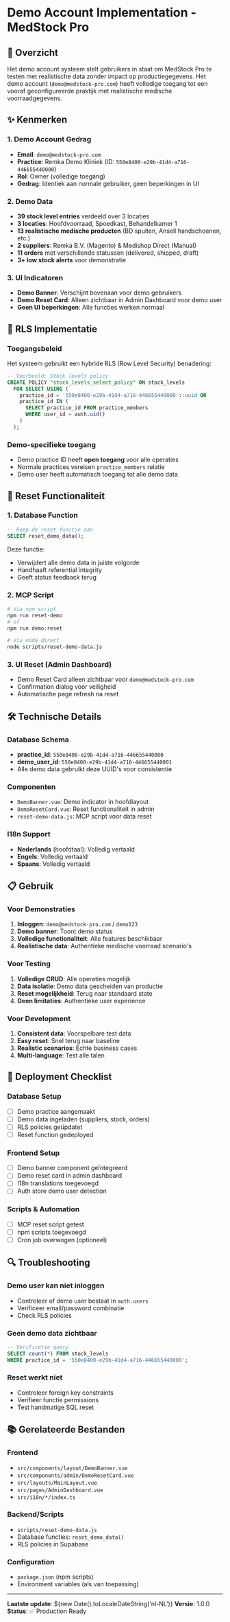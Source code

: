 # Demo Account Implementation - MedStock Pro

## 🎯 Overzicht

Het demo account systeem stelt gebruikers in staat om MedStock Pro te testen met realistische data
zonder impact op productiegegevens. Het demo account (`demo@medstock-pro.com`) heeft volledige
toegang tot een vooraf geconfigureerde praktijk met realistische medische voorraadgegevens.

## ✨ Kenmerken

### 1. Demo Account Gedrag

- **Email**: `demo@medstock-pro.com`
- **Practice**: Remka Demo Kliniek (ID: `550e8400-e29b-41d4-a716-446655440000`)
- **Rol**: Owner (volledige toegang)
- **Gedrag**: Identiek aan normale gebruiker, geen beperkingen in UI

### 2. Demo Data

- **39 stock level entries** verdeeld over 3 locaties
- **3 locaties**: Hoofdvoorraad, Spoedkast, Behandelkamer 1
- **13 realistische medische producten** (BD spuiten, Ansell handschoenen, etc.)
- **2 suppliers**: Remka B.V. (Magento) & Medishop Direct (Manual)
- **11 orders** met verschillende statussen (delivered, shipped, draft)
- **3+ low stock alerts** voor demonstratie

### 3. UI Indicatoren

- **Demo Banner**: Verschijnt bovenaan voor demo gebruikers
- **Demo Reset Card**: Alleen zichtbaar in Admin Dashboard voor demo user
- **Geen UI beperkingen**: Alle functies werken normaal

## 🔐 RLS Implementatie

### Toegangsbeleid

Het systeem gebruikt een hybride RLS (Row Level Security) benadering:

```sql
-- Voorbeeld: Stock levels policy
CREATE POLICY "stock_levels_select_policy" ON stock_levels
  FOR SELECT USING (
    practice_id = '550e8400-e29b-41d4-a716-446655440000'::uuid OR
    practice_id IN (
      SELECT practice_id FROM practice_members
      WHERE user_id = auth.uid()
    )
  );
```

### Demo-specifieke toegang

- Demo practice ID heeft **open toegang** voor alle operaties
- Normale practices vereisen `practice_members` relatie
- Demo user heeft automatisch toegang tot alle demo data

## 🔄 Reset Functionaliteit

### 1. Database Function

```sql
-- Roep de reset functie aan
SELECT reset_demo_data();
```

Deze functie:

- Verwijdert alle demo data in juiste volgorde
- Handhaaft referential integrity
- Geeft status feedback terug

### 2. MCP Script

```bash
# Via npm script
npm run reset-demo
# of
npm run demo:reset

# Via node direct
node scripts/reset-demo-data.js
```

### 3. UI Reset (Admin Dashboard)

- Demo Reset Card alleen zichtbaar voor `demo@medstock-pro.com`
- Confirmation dialog voor veiligheid
- Automatische page refresh na reset

## 🛠️ Technische Details

### Database Schema

- **practice_id**: `550e8400-e29b-41d4-a716-446655440000`
- **demo_user_id**: `550e8400-e29b-41d4-a716-446655440001`
- Alle demo data gebruikt deze UUID's voor consistentie

### Componenten

- `DemoBanner.vue`: Demo indicator in hoofdlayout
- `DemoResetCard.vue`: Reset functionaliteit in admin
- `reset-demo-data.js`: MCP script voor data reset

### I18n Support

- **Nederlands** (hoofdtaal): Volledig vertaald
- **Engels**: Volledig vertaald
- **Spaans**: Volledig vertaald

## 📋 Gebruik

### Voor Demonstraties

1. **Inloggen**: `demo@medstock-pro.com` / `demo123`
2. **Demo banner**: Toont demo status
3. **Volledige functionaliteit**: Alle features beschikbaar
4. **Realistische data**: Authentieke medische voorraad scenario's

### Voor Testing

1. **Volledige CRUD**: Alle operaties mogelijk
2. **Data isolatie**: Demo data gescheiden van productie
3. **Reset mogelijkheid**: Terug naar standaard state
4. **Geen limitaties**: Authentieke user experience

### Voor Development

1. **Consistent data**: Voorspelbare test data
2. **Easy reset**: Snel terug naar baseline
3. **Realistic scenarios**: Echte business cases
4. **Multi-language**: Test alle talen

## 🚀 Deployment Checklist

### Database Setup

- [ ] Demo practice aangemaakt
- [ ] Demo data ingeladen (suppliers, stock, orders)
- [ ] RLS policies geüpdatet
- [ ] Reset function gedeployed

### Frontend Setup

- [ ] Demo banner component geïntegreerd
- [ ] Demo reset card in admin dashboard
- [ ] I18n translations toegevoegd
- [ ] Auth store demo user detection

### Scripts & Automation

- [ ] MCP reset script getest
- [ ] npm scripts toegevoegd
- [ ] Cron job overwogen (optioneel)

## 🔍 Troubleshooting

### Demo user kan niet inloggen

- Controleer of demo user bestaat in `auth.users`
- Verificeer email/password combinatie
- Check RLS policies

### Geen demo data zichtbaar

```sql
-- Verificatie query
SELECT count(*) FROM stock_levels
WHERE practice_id = '550e8400-e29b-41d4-a716-446655440000';
```

### Reset werkt niet

- Controleer foreign key constraints
- Verifieer functie permissions
- Test handmatige SQL reset

## 📚 Gerelateerde Bestanden

### Frontend

- `src/components/layout/DemoBanner.vue`
- `src/components/admin/DemoResetCard.vue`
- `src/layouts/MainLayout.vue`
- `src/pages/AdminDashboard.vue`
- `src/i18n/*/index.ts`

### Backend/Scripts

- `scripts/reset-demo-data.js`
- Database functies: `reset_demo_data()`
- RLS policies in Supabase

### Configuration

- `package.json` (npm scripts)
- Environment variables (als van toepassing)

---

**Laatste update**: ${new Date().toLocaleDateString('nl-NL')} **Versie**: 1.0.0 **Status**: ✅
Production Ready
